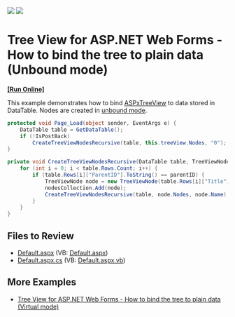 <!-- default badges list -->
[![](https://img.shields.io/badge/Open_in_DevExpress_Support_Center-FF7200?style=flat-square&logo=DevExpress&logoColor=white)](https://supportcenter.devexpress.com/ticket/details/E2873)
[![](https://img.shields.io/badge/📖_How_to_use_DevExpress_Examples-e9f6fc?style=flat-square)](https://docs.devexpress.com/GeneralInformation/403183)
<!-- default badges end -->

# Tree View for ASP.NET Web Forms - How to bind the tree to plain data (Unbound mode)
<!-- run online -->
**[[Run Online]](https://codecentral.devexpress.com/e2873/)**
<!-- run online end -->

This example demonstrates how to bind [ASPxTreeView](https://docs.devexpress.com/AspNet/DevExpress.Web.ASPxTreeView) to data stored in DataTable. Nodes are created in [unbound mode](https://docs.devexpress.com/AspNet/3978/components/tree-list/concepts/binding-to-data/unbound-mode).

```csharp
protected void Page_Load(object sender, EventArgs e) {
    DataTable table = GetDataTable();
    if (!IsPostBack)
        CreateTreeViewNodesRecursive(table, this.treeView.Nodes, "0");
}

private void CreateTreeViewNodesRecursive(DataTable table, TreeViewNodeCollection nodesCollection, string parentID) {
    for (int i = 0; i < table.Rows.Count; i++) {
        if (table.Rows[i]["ParentID"].ToString() == parentID) {
            TreeViewNode node = new TreeViewNode(table.Rows[i]["Title"].ToString(), table.Rows[i]["ID"].ToString());
            nodesCollection.Add(node);
            CreateTreeViewNodesRecursive(table, node.Nodes, node.Name);
        }
    }
}
```

## Files to Review

* [Default.aspx](./CS/WebSite/Default.aspx) (VB: [Default.aspx](./VB/WebSite/Default.aspx))
* [Default.aspx.cs](./CS/WebSite/Default.aspx.cs) (VB: [Default.aspx.vb](./VB/WebSite/Default.aspx.vb))

## More Examples

* [Tree View for ASP.NET Web Forms - How to bind the tree to plain data (Virtual mode)](https://github.com/DevExpress-Examples/asp-net-web-forms-treeview-bind-to-plain-data-virtual-mode)
